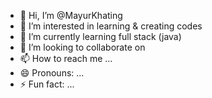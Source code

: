- 👋 Hi, I’m @MayurKhating
- 👀 I’m interested in learning & creating codes
- 🌱 I’m currently learning full stack (java)
- 💞️ I’m looking to collaborate on 
- 📫 How to reach me ...
- 😄 Pronouns: ...
- ⚡ Fun fact: ...

<!---
MayurKhating/MayurKhating is a ✨ special ✨ repository because its `README.md` (this file) appears on your GitHub profile.
You can click the Preview link to take a look at your changes.
--->
